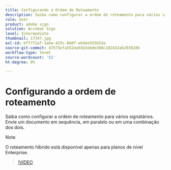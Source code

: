 ```yaml
---
title: Configurando a Ordem de Roteamento
description: Saiba como configurar a ordem de roteamento para vários signatários
role: User
product: adobe sign
solution: Acrobat Sign
level: Intermediate
thumbnail: 17347.jpg
exl-id: bf7771ef-1abe-423c-8b0f-ebdee555b53a
source-git-commit: 47575efa552da55b3ebde308c182432ab29392db
workflow-type: tm+mt
source-wordcount: '51'
ht-degree: 0%

---
```


# Configurando a ordem de roteamento

Saiba como configurar a ordem de roteamento para vários signatários. Envie um documento em sequência, em paralelo ou em uma combinação dos dois.

>[!NOTE]
>
>O roteamento híbrido está disponível apenas para planos de nível Enterprise.

>[!VIDEO](https://video.tv.adobe.com/v/17347?hidetitle=true)
